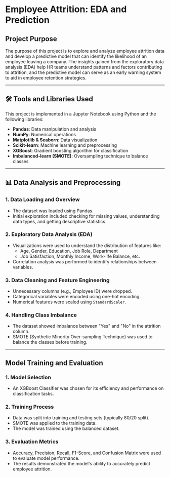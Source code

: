 # Employee Attrition: EDA and Prediction

##  Project Purpose

The purpose of this project is to explore and analyze employee attrition data and develop a predictive model that can identify the likelihood of an employee leaving a company. The insights gained from the exploratory data analysis (EDA) help HR teams understand patterns and factors contributing to attrition, and the predictive model can serve as an early warning system to aid in employee retention strategies.

---

## 🛠️ Tools and Libraries Used

This project is implemented in a Jupyter Notebook using Python and the following libraries:

- **Pandas**: Data manipulation and analysis
- **NumPy**: Numerical operations
- **Matplotlib & Seaborn**: Data visualization
- **Scikit-learn**: Machine learning and preprocessing
- **XGBoost**: Gradient boosting algorithm for classification
- **Imbalanced-learn (SMOTE)**: Oversampling technique to balance classes

---

## 📊 Data Analysis and Preprocessing

### 1. **Data Loading and Overview**
- The dataset was loaded using Pandas.
- Initial exploration included checking for missing values, understanding data types, and getting descriptive statistics.

### 2. **Exploratory Data Analysis (EDA)**
- Visualizations were used to understand the distribution of features like:
  - Age, Gender, Education, Job Role, Department
  - Job Satisfaction, Monthly Income, Work-life Balance, etc.
- Correlation analysis was performed to identify relationships between variables.

### 3. **Data Cleaning and Feature Engineering**
- Unnecessary columns (e.g., Employee ID) were dropped.
- Categorical variables were encoded using one-hot encoding.
- Numerical features were scaled using `StandardScaler`.

### 4. **Handling Class Imbalance**
- The dataset showed imbalance between "Yes" and "No" in the attrition column.
- SMOTE (Synthetic Minority Over-sampling Technique) was used to balance the classes before training.

---

## Model Training and Evaluation

### 1. **Model Selection**
- An XGBoost Classifier was chosen for its efficiency and performance on classification tasks.

### 2. **Training Process**
- Data was split into training and testing sets (typically 80/20 split).
- SMOTE was applied to the training data.
- The model was trained using the balanced dataset.

### 3. **Evaluation Metrics**
- Accuracy, Precision, Recall, F1-Score, and Confusion Matrix were used to evaluate model performance.
- The results demonstrated the model's ability to accurately predict employee attrition.



